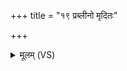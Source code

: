 +++
title = "१९ प्रब्लीनो मृदितः"

+++
<details><summary>मूलम् (VS)</summary>

प्रब्ली॑नो मृदि॒तः श॑यां ह॒तोऽमित्रो॑ न्यर्बुदे।  
अ॑ग्निजि॒ह्वा धू॑मशि॒खा जय॑न्तीर्यन्तु॒ सेन॑या ॥
</details>